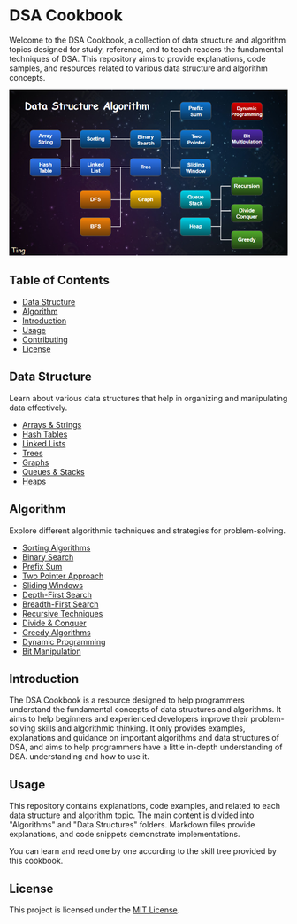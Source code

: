 # DSA Cookbook

Welcome to the DSA Cookbook, a collection of data structure and algorithm topics designed for study, reference, and to teach readers the fundamental techniques of DSA. This repository aims to provide explanations, code samples, and resources related to various data structure and algorithm concepts.

![Skills Tree](./image/skills_tree.png)

## Table of Contents

- [Data Structure](#data-structure)
- [Algorithm](#algorithm)
- [Introduction](#introduction)
- [Usage](#usage)
- [Contributing](#contributing)
- [License](#license)


## Data Structure

Learn about various data structures that help in organizing and manipulating data effectively.

- [Arrays & Strings](./Data%20Structure/arrays_strings.ipynb)
- [Hash Tables](./Data%20Structure/hash_table.ipynb)
- [Linked Lists](./Data%20Structure/linked_list.ipynb)
- [Trees](./Data%20Structure/tree.ipynb)
- [Graphs](./Data%20Structure/graph.ipynb)
- [Queues & Stacks](./Data%20Structure/queue_stack.ipynb)
- [Heaps](./Data%20Structure/heap.ipynb)

## Algorithm

Explore different algorithmic techniques and strategies for problem-solving.

- [Sorting Algorithms](./Algorithm/sorting.ipynb)
- [Binary Search](./Algorithm/binary_search.ipynb)
- [Prefix Sum](./Algorithm/prefix_sum.ipynb)
- [Two Pointer Approach](./Algorithm/two_pointer.ipynb)
- [Sliding Windows](./Algorithm/sliding_windows.ipynb)
- [Depth-First Search](./Algorithm/depth_first_search.ipynb)
- [Breadth-First Search](./Algorithm/breadth_first_search.ipynb)
- [Recursive Techniques](./Algorithm/recursive.ipynb)
- [Divide & Conquer](./Algorithm/divide_and_conquer.ipynb)
- [Greedy Algorithms](./Algorithm/greedy.ipynb)
- [Dynamic Programming](./Algorithm/dynamic_programming.ipynb)
- [Bit Manipulation](./Algorithm/bit_manipulation.ipynb)


## Introduction

The DSA Cookbook is a resource designed to help programmers understand the fundamental concepts of data structures and algorithms. It aims to help beginners and experienced developers improve their problem-solving skills and algorithmic thinking. It only provides examples, explanations and guidance on important algorithms and data structures of DSA, and aims to help programmers have a little in-depth understanding of DSA. understanding and how to use it.

## Usage

This repository contains explanations, code examples, and related to each data structure and algorithm topic. The main content is divided into "Algorithms" and "Data Structures" folders. Markdown files provide explanations, and code snippets demonstrate implementations.

You can learn and read one by one according to the skill tree provided by this cookbook.

## License

This project is licensed under the [MIT License](LICENSE).
